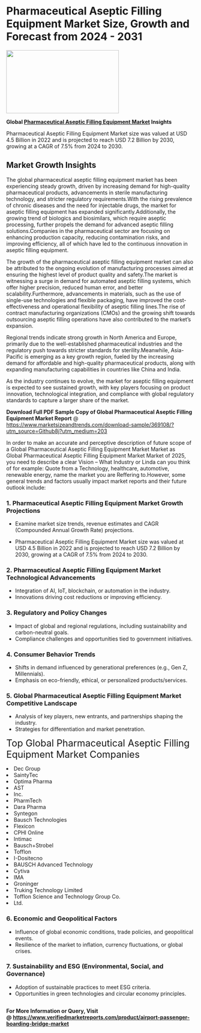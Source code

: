 <H1>Pharmaceutical Aseptic Filling Equipment Market Size, Growth and Forecast from 2024 - 2031</H1><img class="aligncenter size-medium wp-image-584254" src="https://thirdeyenews.in/wp-content/uploads/2024/09/Global-Market-Research-300x168.jpeg" alt="" width="300" height="168" /><p><strong>Global&nbsp;<a href="https://www.marketsizeandtrends.com/download-sample/369108/?utm_source=Github8j?utm_medium=203">Pharmaceutical Aseptic Filling Equipment Market</a> Insights</strong></p><p>Pharmaceutical Aseptic Filling Equipment Market size was valued at USD 4.5 Billion in 2022 and is projected to reach USD 7.2 Billion by 2030, growing at a CAGR of 7.5% from 2024 to 2030.</p><p><h2>Market Growth Insights</h2> <p>The global pharmaceutical aseptic filling equipment market has been experiencing steady growth, driven by increasing demand for high-quality pharmaceutical products, advancements in sterile manufacturing technology, and stricter regulatory requirements.With the rising prevalence of chronic diseases and the need for injectable drugs, the market for aseptic filling equipment has expanded significantly.Additionally, the growing trend of biologics and biosimilars, which require aseptic processing, further propels the demand for advanced aseptic filling solutions.Companies in the pharmaceutical sector are focusing on enhancing production capacity, reducing contamination risks, and improving efficiency, all of which have led to the continuous innovation in aseptic filling equipment.</p> <p>The growth of the pharmaceutical aseptic filling equipment market can also be attributed to the ongoing evolution of manufacturing processes aimed at ensuring the highest level of product quality and safety.The market is witnessing a surge in demand for automated aseptic filling systems, which offer higher precision, reduced human error, and better scalability.Furthermore, advancements in materials, such as the use of single-use technologies and flexible packaging, have improved the cost-effectiveness and operational flexibility of aseptic filling lines.The rise of contract manufacturing organizations (CMOs) and the growing shift towards outsourcing aseptic filling operations have also contributed to the market’s expansion.</p> <p>Regional trends indicate strong growth in North America and Europe, primarily due to the well-established pharmaceutical industries and the regulatory push towards stricter standards for sterility.Meanwhile, Asia-Pacific is emerging as a key growth region, fueled by the increasing demand for affordable and high-quality pharmaceutical products, along with expanding manufacturing capabilities in countries like China and India.</p> <p>As the industry continues to evolve, the market for aseptic filling equipment is expected to see sustained growth, with key players focusing on product innovation, technological integration, and compliance with global regulatory standards to capture a larger share of the market.</p> <p><span class=""><strong>Download Full PDF Sample Copy of Global Pharmaceutical Aseptic Filling Equipment Market Report</strong> @ <a href="https://www.marketsizeandtrends.com/download-sample/369108/?utm_source=Github8j?utm_medium=203" target="_blank">https://www.marketsizeandtrends.com/download-sample/369108/?utm_source=Github8j?utm_medium=203</a></span></p><p>In order to make an accurate and perceptive description of future scope of a Global&nbsp;Pharmaceutical Aseptic Filling Equipment Market Market as Global&nbsp;Pharmaceutical Aseptic Filling Equipment Market Market of 2025, you need to describe a clear Vision &ndash; What Industry or Linda can you think of for example: Quote from a Technology, healthcare, automotive, renewable energy, name the market you are Reffering to.However, some general trends and factors usually impact market reports and their future outlook include:</p><h3>1.&nbsp;<strong>Pharmaceutical Aseptic Filling Equipment Market Growth Projections</strong></h3><ul><li>Examine market size trends, revenue estimates and CAGR (Compounded Annual Growth Rate) projections.</li><li><p>Pharmaceutical Aseptic Filling Equipment Market size was valued at USD 4.5 Billion in 2022 and is projected to reach USD 7.2 Billion by 2030, growing at a CAGR of 7.5% from 2024 to 2030.</p></li></ul><h3>2.&nbsp;<strong>Pharmaceutical Aseptic Filling Equipment Market Technological Advancements</strong></h3><ul><li>Integration of AI, IoT, blockchain, or automation in the industry.</li><li>Innovations driving cost reductions or improving efficiency.</li></ul><h3>3.&nbsp;<strong>Regulatory and Policy Changes</strong></h3><ul><li>Impact of global and regional regulations, including sustainability and carbon-neutral goals.</li><li>Compliance challenges and opportunities tied to government initiatives.</li></ul><h3>4.&nbsp;<strong>Consumer Behavior Trends</strong></h3><ul><li>Shifts in demand influenced by generational preferences (e.g., Gen Z, Millennials).</li><li>Emphasis on eco-friendly, ethical, or personalized products/services.</li></ul><h3>5.&nbsp;<strong>Global Pharmaceutical Aseptic Filling Equipment Market Competitive Landscape</strong></h3><ul><li>Analysis of key players, new entrants, and partnerships shaping the industry.</li><li>Strategies for differentiation and market penetration.</li></ul><p data-pm-slice="1 1 []"><span style="color: inherit; font-family: inherit; font-size: 25px;">Top Global Pharmaceutical Aseptic Filling Equipment Market Companies</span></p><div class="" data-test-id=""><p><li>Dec Group</li><li> SaintyTec</li><li> Optima Pharma</li><li> AST</li><li> Inc.</li><li> PharmTech</li><li> Dara Pharma</li><li> Syntegon</li><li> Bausch Technologies</li><li> Flexicon</li><li> CPHI Online</li><li> Intimac</li><li> Bausch+Strobel</li><li> Tofflon</li><li> I-Dositecno</li><li> BAUSCH Advanced Technology</li><li> Cytiva</li><li> IMA</li><li> Groninger</li><li> Truking Technology Limited</li><li> Tofflon Science and Technology Group Co.</li><li>Ltd.</li></p></div><h3>6.&nbsp;<strong>Economic and Geopolitical Factors</strong></h3><ul><li>Influence of global economic conditions, trade policies, and geopolitical events.</li><li>Resilience of the market to inflation, currency fluctuations, or global crises.</li></ul><h3>7.&nbsp;<strong>Sustainability and ESG (Environmental, Social, and Governance)</strong></h3><ul><li>Adoption of sustainable practices to meet ESG criteria.</li><li>Opportunities in green technologies and circular economy principles.</li></ul><h2><strong style="font-size: 14px;">For More Information or Query, Visit @&nbsp;</strong><a style="background-color: #ffffff; font-size: 14px;" href="https://www.marketsizeandtrends.com/report/pharmaceutical-aseptic-filling-equipment-market/" target="_blank">https://www.verifiedmarketreports.com/product/airport-passenger-boarding-bridge-market</a></h2>
